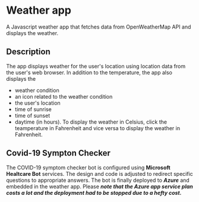 # Weather app

A Javascript weather app that fetches data from OpenWeatherMap API and displays the weather.

## Description 
The app displays weather for the user's location using location data from the user's web browser. In addition to the temperature, the app also displays the 
 - weather condition
 - an icon related to the weather condition
 - the user's location 
 - time of sunrise
 - time of sunset
 - daytime (in hours).
 To display the weather in Celsius, click the teamperature in Fahrenheit and vice versa to display the weather in Fahrenheit.

## Covid-19 Sympton Checker
The COVID-19 symptom checker bot is configured using **Microsoft Healtcare Bot** services. The design and code is adjusted to redirect specific questions to appropriate answers. The bot is finally deployed to ***Azure*** and embedded in the weather app. Please ***note that the Azure app service plan costs a lot and the deployment had to be stopped due to a hefty cost.***




